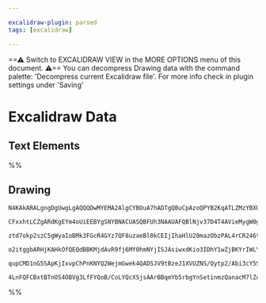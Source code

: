 ```yaml
---

excalidraw-plugin: parsed
tags: [excalidraw]

---
```

==⚠  Switch to EXCALIDRAW VIEW in the MORE OPTIONS menu of this document. ⚠== You can decompress Drawing data with the command palette: 'Decompress current Excalidraw file'. For more info check in plugin settings under 'Saving'


# Excalidraw Data
## Text Elements
%%
## Drawing
```compressed-json
N4KAkARALgngDgUwgLgAQQQDwMYEMA2AlgCYBOuA7hADTgQBuCpAzoQPYB2KqATLZMzYBXUtiRoIACyhQ4zZAHoFAc0JRJQgEYA6bGwC2CgF7N6hbEcK4OCtptbErHALRY8RMpWdx8Q1TdIEfARcZgRmBShcZQUebQAWbQBGGjoghH0EDihmbgBtcDBQMBLoeHF0QOwojmVg1JLIRhZ2LjQATn5S5tZOADlOMW4kngA2AAZRgHYADmmuyEIOYixu

CFxxhtLCZgARdKgEYm4oUiEEBYgSNYBNACUASQBFUh3NAAUAFQBlNjv37D4T4AVieMygW0gADNCPh8N9YPUJIIPJCIMxTmwANYIADqJHU3D4hQEmJxCJgSPQKOul1IwmUkg44VyaCSlzYcFw2DUMGG43Gl2sdQqgpJEEw3GcSXi7W0AGZ5UlgVN5fE5vKeDMRpc+WhnO1ElMBcCeIqpqN4paZvFLhj6TiAMJsfBsUhrADESQQ3u9aM03KxynpQmW

ztd7okp2szC5gWyaIoBMk3FGcR4GYz7QF8uzaeBl0kCEIjIhaHlU20mazObzPAL4rCR246tz8uB8WB7PFweEcAexFZqDyAF1LlDyJkB9wOEI4XThMtmcwh8VGmVENx5SSAL6XTSL4gAUWCmWyQ9HlyEcGIuEOxzZUx47VGNvGwIr2suRA4WJnc/wb82GwHEH1QKECDCQod3AMc6FwOA4ARO8KjXaAi0yNZb1IP8ugYQgEAoAAhQNe1DYhwzdT0oR

o2itggbARHjKAHkOfQEQdBBKMjdAvR9fj6MY0hmNYjISJAsiwxdKio3IDhY1wZjBKYrIWLYgAxWF4URCp0RdWlCgYlTslE9iyTxZMiTwoSRLYjjsQQCkqT01FrOMtSMjuBkmRZYY3OE1TTIAeS5HlYH5MVShswKNM4KB1NwfRYT1VAGyi9zTPUuLvkIIwKh4SLIGiky2M+LAoAAQSIZQ2nQYIoQhfzbIyZDSEq4S2AoItcDA2d50M4qPP0I9lgqj

qupCMD1nG5SApKjIxvpChPnKNYQ2WejmGwek4QADSJV9tBzeJ1XVUZNS/Qytp2/Abi3cY5SSGYZnbE72h4J6pjSyAjDYAxuDXJoCHOYZoKamLPMPZchwgdbjjw4MSByvKiUKiBEeIBEEDgbhvvR15iAAWTYFYRtwTRgjAiD8DCBGCe4gHxSIl0po9R12nZ9m0TuBBlDnRTPSPXYhaFiAwYG9z7JxEKoFaIc+sAwyJ0ShAeeWJglmURn1yycnKZOM

4LnFQFCBxtBTnOS4OBVg3LfFYQoB/CoLYQcXSjsAArBBqmYb5rbgYnSetinmzQanacM7lZcYT4/vwbXSlgTdkXSapWjRRiMQMFbk9QBWgJA0PwMgo313wUJKrTmO4//OFoPAPc6BhYJVxgncgA==
```
%%